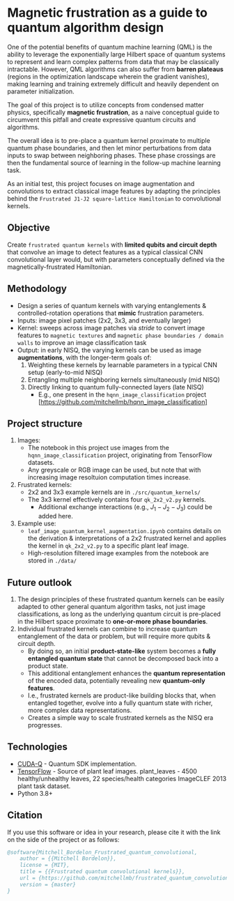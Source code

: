 # Magnetic frustration as a guide to quantum algorithm design

One of the potential benefits of quantum machine learning (QML) is the ability to leverage the exponentially large Hilbert space of quantum systems to represent and learn complex patterns from data that may be classically intractable. However, QML algorithms can also suffer from **barren plateaus** (regions in the optimization landscape wherein the gradient vanishes), making learning and training extremely difficult and heavily dependent on parameter initialization. 

The goal of this project is to utilize concepts from condensed matter physics, specifically **magnetic frustration**, as a naive conceptual guide to circumvent this pitfall and create expressive quantum circuits and algorithms. 

The overall idea is to pre-place a quantum kernel proximate to multiple quantum phase boundaries, and then let minor perturbations from data inputs to swap between neighboring phases. These phase crossings are then the fundamental source of learning in the follow-up machine learning task.

As an initial test, this project focuses on image augmentation and convolutions to extract classical image features by adapting the principles behind the `Frustrated J1-J2 square-lattice Hamiltonian` to convolutional kernels.


## Objective
Create `frustrated quantum kernels` with **limited qubits and circuit depth** that convolve an image to detect features as a typical classical CNN convolutional layer would, but with parameters conceptually defined via the magnetically-frustrated Hamiltonian.

## Methodology
- Design a series of quantum kernels with varying entanglements & controlled-rotation operations that **mimic** frustration parameters.
- Inputs: image pixel patches (2x2, 3x3, and eventually larger)
- Kernel: sweeps across image patches via *stride* to convert image features to `magnetic textures` and `magnetic phase boundaries / domain walls` to improve an image classification task
- Output: in early NISQ, the varying kernels can be used as image **augmentations**, with the longer-term goals of:
    1) Weighting these kernels by learnable parameters in a typical CNN setup (early-to-mid NISQ)
    2) Entangling multiple neighboring kernels simultaneously (mid NISQ)
    3) Directly linking to quantum fully-connected layers (late NISQ) 
          - E.g., one present in the `hqnn_image_classification` project [https://github.com/mitchellmb/hqnn_image_classification] 

## Project structure
1) Images:
    - The notebook in this project use images from the `hqnn_image_classification` project, originating from TensorFlow datasets.
    - Any greyscale or RGB image can be used, but note that with increasing image resoltuion computation times increase.
2) Frustrated kernels:
    - 2x2 and 3x3 example kernels are in `./src/quantum_kernels/`
    - The 3x3 kernel effectively contains four `qk_2x2_v2.py` kernels.
        - Additional exchange interactions (e.g., $J_1-J_2-J_3$) could be added here.
3) Example use:
    - `leaf_image_quantum_kernel_augmentation.ipynb` contains details on the derivation & interpretations of a 2x2 frustrated kernel and applies the kernel in `qk_2x2_v2.py` to a specific plant leaf image.
    - High-resolution filtered image examples from the notebook are stored in `./data/`


## Future outlook
1) The design principles of these frustrated quantum kernels can be easily adapted to other general quantum algorithm tasks, not just image classifications, as long as the underlying quantum circuit is pre-placed in the Hilbert space proximate to **one-or-more phase boundaries**.
2) Individual frustrated kernels can combine to increase quantum entanglement of the data or problem, but will require more qubits & circuit depth.
    - By doing so, an initial **product-state-like** system becomes a **fully entangled quantum state** that cannot be decomposed back into a product state.
    - This additional entanglement enhances the **quantum representation** of the encoded data, potentially revealing new **quantum-only features**.
    - I.e., frustrated kernels are product-like building blocks that, when entangled together, evolve into a fully quantum state with richer, more complex data representations.
    - Creates a simple way to scale frustrated kernels as the NISQ era progresses.


## Technologies
- [CUDA-Q](https://developer.nvidia.com/cuda-quantum) - Quantum SDK implementation.
- [TensorFlow](https://www.tensorflow.org/datasets) - Source of plant leaf images. plant_leaves - 4500 healthy/unhealthy leaves, 22 species/health categories
ImageCLEF 2013 plant task dataset.
- Python 3.8+


## Citation
If you use this software or idea in your research, please cite it with the link on the side of the project or as follows:

```bibtex
@software{Mitchell_Bordelon_Frustrated_quantum_convolutional,
    author = {{Mitchell Bordelon}},
    license = {MIT},
    title = {{Frustrated quantum convolutional kernels}},
    url = {https://github.com/mitchellmb/frustrated_quantum_convolutional_kernels},
    version = {master}
}
